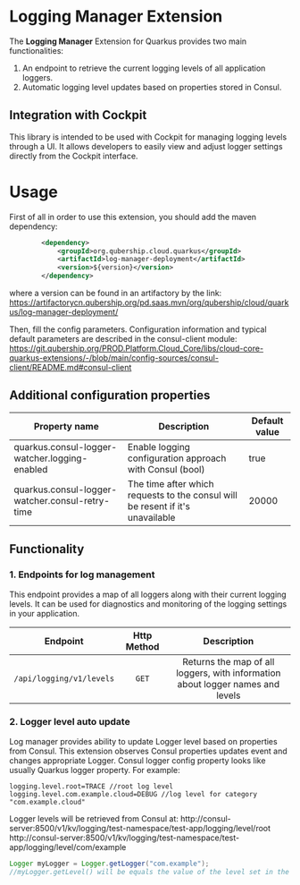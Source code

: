 # Logging Manager Extension

The **Logging Manager** Extension for Quarkus provides two main functionalities:

1. An endpoint to retrieve the current logging levels of all application loggers.
2. Automatic logging level updates based on properties stored in Consul. 

## Integration with Cockpit
This library is intended to be used with Cockpit for managing logging levels through a UI.
It allows developers to easily view and adjust logger settings directly from the Cockpit interface.

# Usage

First of all in order to use this extension, you should add the maven dependency:

```xml
        <dependency>
            <groupId>org.qubership.cloud.quarkus</groupId>
            <artifactId>log-manager-deployment</artifactId>
            <version>${version}</version>
        </dependency>
``` 

where a version can be found in an artifactory by the link: https://artifactorycn.qubership.org/pd.saas.mvn/org/qubership/cloud/quarkus/log-manager-deployment/

Then, fill the config parameters. Configuration information and typical default parameters are described in the consul-client module: https://git.qubership.org/PROD.Platform.Cloud_Core/libs/cloud-core-quarkus-extensions/-/blob/main/config-sources/consul-client/README.md#consul-client

## Additional configuration properties
| Property name                                  | Description                                                                      | Default value |                                        
|------------------------------------------------|----------------------------------------------------------------------------------|---------------|
| quarkus.consul-logger-watcher.logging-enabled   | Enable logging configuration approach with Consul (bool)                         | true          |
| quarkus.consul-logger-watcher.consul-retry-time | The time after which requests to the consul will be resent if it's unavailable   | 20000         |

## Functionality

### 1. Endpoints for log management

This endpoint provides a map of all loggers along with their current logging levels. It can be used for diagnostics and monitoring of the logging settings in your application.

| Endpoint                    | Http Method |                                  Description                                   |
|-----------------------------|:-----------:|:------------------------------------------------------------------------------:|
| `/api/logging/v1/levels`    |   `GET`     | Returns the map of all loggers, with information about logger names and levels |

### 2. Logger level auto update

Log manager provides ability to update Logger level based on properties from Consul.
This extension observes Consul properties updates event and changes appropriate Logger. 
Consul logger config property looks like usually Quarkus logger property.
For example:

```properties
logging.level.root=TRACE //root log level
logging.level.com.example.cloud=DEBUG //log level for category "com.example.cloud"
```

Logger levels will be retrieved from Consul at:
http://consul-server:8500/v1/kv/logging/test-namespace/test-app/logging/level/root
http://consul-server:8500/v1/kv/logging/test-namespace/test-app/logging/level/com/example

```java
Logger myLogger = Logger.getLogger("com.example");
//myLogger.getLevel() will be equals the value of the level set in the Сonsul
```
